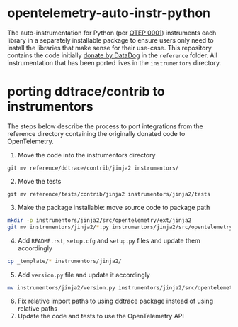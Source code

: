 # opentelemetry-auto-instr-python
The auto-instrumentation for Python (per [OTEP 0001](https://github.com/open-telemetry/oteps/blob/master/text/0001-telemetry-without-manual-instrumentation.md)) instruments each library in a separately installable package to ensure users only need to install the libraries that make sense for their use-case. This repository contains the code initially [donate by DataDog](https://www.datadoghq.com/blog/opentelemetry-instrumentation/) in the `reference` folder. All instrumentation that has been ported lives in the `instrumentors` directory.

# porting ddtrace/contrib to instrumentors

The steps below describe the process to port integrations from the reference directory containing the originally donated code to OpenTelemetry.

1. Move the code into the instrumentors directory

```
git mv reference/ddtrace/contrib/jinja2 instrumentors/
```

2. Move the tests

```
git mv reference/tests/contrib/jinja2 instrumentors/jinja2/tests
```

3. Make the package installable: move source code to package path

```bash
mkdir -p instrumentors/jinja2/src/opentelemetry/ext/jinja2
git mv instrumentors/jinja2/*.py instrumentors/jinja2/src/opentelemetry/ext/jinja2
```

4. Add `README.rst`, `setup.cfg` and `setup.py` files and update them accordingly

```bash
cp _template/* instrumentors/jinja2/
```

5. Add `version.py` file and update it accordingly

```bash
mv instrumentors/jinja2/version.py instrumentors/jinja2/src/opentelemetry/ext/jinja2/version.py
```

6. Fix relative import paths to using ddtrace package instead of using relative paths
7. Update the code and tests to use the OpenTelemetry API

